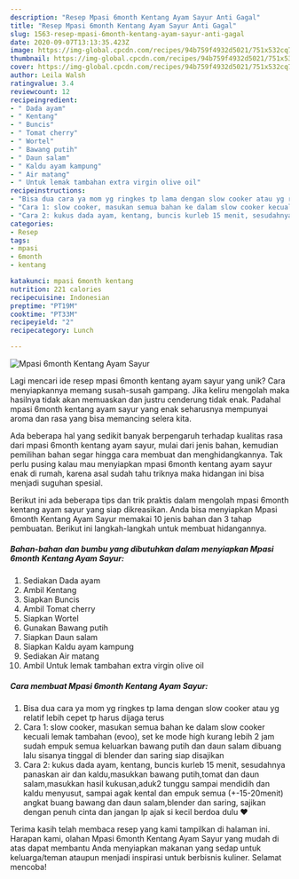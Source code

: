 ```yaml
---
description: "Resep Mpasi 6month Kentang Ayam Sayur Anti Gagal"
title: "Resep Mpasi 6month Kentang Ayam Sayur Anti Gagal"
slug: 1563-resep-mpasi-6month-kentang-ayam-sayur-anti-gagal
date: 2020-09-07T13:13:35.423Z
image: https://img-global.cpcdn.com/recipes/94b759f4932d5021/751x532cq70/mpasi-6month-kentang-ayam-sayur-foto-resep-utama.jpg
thumbnail: https://img-global.cpcdn.com/recipes/94b759f4932d5021/751x532cq70/mpasi-6month-kentang-ayam-sayur-foto-resep-utama.jpg
cover: https://img-global.cpcdn.com/recipes/94b759f4932d5021/751x532cq70/mpasi-6month-kentang-ayam-sayur-foto-resep-utama.jpg
author: Leila Walsh
ratingvalue: 3.4
reviewcount: 12
recipeingredient:
- " Dada ayam"
- " Kentang"
- " Buncis"
- " Tomat cherry"
- " Wortel"
- " Bawang putih"
- " Daun salam"
- " Kaldu ayam kampung"
- " Air matang"
- " Untuk lemak tambahan extra virgin olive oil"
recipeinstructions:
- "Bisa dua cara ya mom yg ringkes tp lama dengan slow cooker atau yg relatif lebih cepet tp harus dijaga terus"
- "Cara 1: slow cooker, masukan semua bahan ke dalam slow cooker kecuali lemak tambahan (evoo), set ke mode high kurang lebih 2 jam sudah empuk semua keluarkan bawang putih dan daun salam dibuang lalu sisanya tinggal di blender dan saring siap disajikan"
- "Cara 2: kukus dada ayam, kentang, buncis kurleb 15 menit, sesudahnya panaskan air dan kaldu,masukkan bawang putih,tomat dan daun salam,masukkan hasil kukusan,aduk2 tunggu sampai mendidih dan kaldu menyusut, sampai agak kental dan empuk semua (+-15-20menit) angkat buang bawang dan daun salam,blender dan saring, sajikan dengan penuh cinta dan jangan lp ajak si kecil berdoa dulu ♥️"
categories:
- Resep
tags:
- mpasi
- 6month
- kentang

katakunci: mpasi 6month kentang 
nutrition: 221 calories
recipecuisine: Indonesian
preptime: "PT19M"
cooktime: "PT33M"
recipeyield: "2"
recipecategory: Lunch

---
```



![Mpasi 6month Kentang Ayam Sayur](https://img-global.cpcdn.com/recipes/94b759f4932d5021/751x532cq70/mpasi-6month-kentang-ayam-sayur-foto-resep-utama.jpg)

Lagi mencari ide resep mpasi 6month kentang ayam sayur yang unik? Cara menyiapkannya memang susah-susah gampang. Jika keliru mengolah maka hasilnya tidak akan memuaskan dan justru cenderung tidak enak. Padahal mpasi 6month kentang ayam sayur yang enak seharusnya mempunyai aroma dan rasa yang bisa memancing selera kita.



Ada beberapa hal yang sedikit banyak berpengaruh terhadap kualitas rasa dari mpasi 6month kentang ayam sayur, mulai dari jenis bahan, kemudian pemilihan bahan segar hingga cara membuat dan menghidangkannya. Tak perlu pusing kalau mau menyiapkan mpasi 6month kentang ayam sayur enak di rumah, karena asal sudah tahu triknya maka hidangan ini bisa menjadi suguhan spesial.


Berikut ini ada beberapa tips dan trik praktis dalam mengolah mpasi 6month kentang ayam sayur yang siap dikreasikan. Anda bisa menyiapkan Mpasi 6month Kentang Ayam Sayur memakai 10 jenis bahan dan 3 tahap pembuatan. Berikut ini langkah-langkah untuk membuat hidangannya.

<!--inarticleads1-->

##### Bahan-bahan dan bumbu yang dibutuhkan dalam menyiapkan Mpasi 6month Kentang Ayam Sayur:

1. Sediakan  Dada ayam
1. Ambil  Kentang
1. Siapkan  Buncis
1. Ambil  Tomat cherry
1. Siapkan  Wortel
1. Gunakan  Bawang putih
1. Siapkan  Daun salam
1. Siapkan  Kaldu ayam kampung
1. Sediakan  Air matang
1. Ambil  Untuk lemak tambahan extra virgin olive oil




<!--inarticleads2-->

##### Cara membuat Mpasi 6month Kentang Ayam Sayur:

1. Bisa dua cara ya mom yg ringkes tp lama dengan slow cooker atau yg relatif lebih cepet tp harus dijaga terus
1. Cara 1: slow cooker, masukan semua bahan ke dalam slow cooker kecuali lemak tambahan (evoo), set ke mode high kurang lebih 2 jam sudah empuk semua keluarkan bawang putih dan daun salam dibuang lalu sisanya tinggal di blender dan saring siap disajikan
1. Cara 2: kukus dada ayam, kentang, buncis kurleb 15 menit, sesudahnya panaskan air dan kaldu,masukkan bawang putih,tomat dan daun salam,masukkan hasil kukusan,aduk2 tunggu sampai mendidih dan kaldu menyusut, sampai agak kental dan empuk semua (+-15-20menit) angkat buang bawang dan daun salam,blender dan saring, sajikan dengan penuh cinta dan jangan lp ajak si kecil berdoa dulu ♥️




Terima kasih telah membaca resep yang kami tampilkan di halaman ini. Harapan kami, olahan Mpasi 6month Kentang Ayam Sayur yang mudah di atas dapat membantu Anda menyiapkan makanan yang sedap untuk keluarga/teman ataupun menjadi inspirasi untuk berbisnis kuliner. Selamat mencoba!

